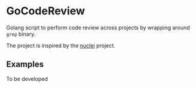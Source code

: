 # GoCodeReview
Golang script to perform code review across projects by wrapping around `grep` binary.

The project is inspired by the [nuclei](https://github.com/projectdiscovery/nuclei) project.

## Examples

To be developed
